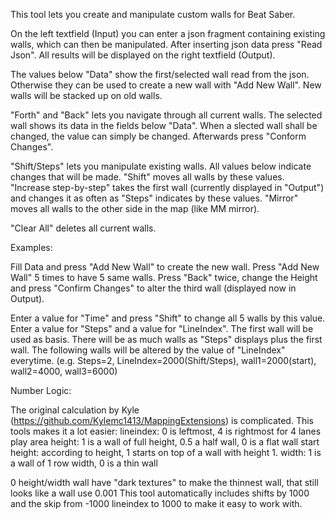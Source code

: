 This tool lets you create and manipulate custom walls for Beat Saber.

On the left textfield (Input) you can enter a json fragment containing existing walls, which can then be manipulated.
After inserting json data press "Read Json".
All results will be displayed on the right textfield (Output).

The values below "Data" show the first/selected wall read from the json. 
Otherwise they can be used to create a new wall with "Add New Wall".
New walls will be stacked up on old walls.

"Forth" and "Back" lets you navigate through all current walls. The selected wall shows its data in the fields below "Data".
When a slected wall shall be changed, the value can simply be changed. Afterwards press "Conform Changes".

"Shift/Steps" lets you manipulate existing walls. All values below indicate changes that will be made. "Shift" moves all walls by these values.
"Increase step-by-step" takes the first wall (currently displayed in "Output") and changes it as often as "Steps" indicates by these values.
"Mirror" moves all walls to the other side in the map (like MM mirror).

"Clear All" deletes all current walls.

Examples:

Fill Data and press "Add New Wall" to create the new wall. Press "Add New Wall" 5 times to have 5 same walls.
Press "Back" twice, change the Height and press "Confirm Changes" to alter the third wall (displayed now in Output).

Enter a value for "Time" and press "Shift" to change all 5 walls by this value.
Enter a value for "Steps" and a value for "LineIndex". The first wall will be used as basis. There will be as much walls as "Steps" displays plus the first wall.
The following walls will be altered by the value of "LineIndex" everytime.
(e.g. Steps=2, LineIndex=2000(Shift/Steps), wall1=2000(start), wall2=4000, wall3=6000)

Number Logic:

The original calculation by Kyle (https://github.com/Kylemc1413/MappingExtensions) is complicated.
This tools makes it a lot easier:
lineindex: 0 is leftmost, 4 is rightmost for 4 lanes play area
height: 1 is a wall of full height, 0.5 a half wall, 0 is a flat wall
start height: according to height, 1 starts on top of a wall with height 1.
width: 1 is a wall of 1 row width, 0 is a thin wall

0 height/width wall have "dark textures" to make the thinnest wall, that still looks like a wall use 0.001
This tool automatically includes shifts by 1000 and the skip from -1000 lineindex to 1000 to make it easy to work with.
